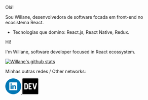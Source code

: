 Olá!

Sou Willane, desenvolvedora de software focada em front-end no ecosistema React.

- Tecnologias que domino: React.js, React Native, Redux.

Hi!

I'm Willane, software developer focused in React ecossystem.

[![Willane's github stats](https://github-readme-stats.vercel.app/api/top-langs/?username=wps13&layout=compact&langs_count=10&exclude_repo=codigos-SD,STD,cpu)](https://github.com/wps13/github-readme-stats)

Minhas outras redes / Other networks:

<a href='https://www.linkedin.com/in/willane-paiva/' title='linkedIn profile'>
  <img src='https://github.com/wps13/wps13/blob/main/linkedin-logo.png' alt='linkedIn logo' height=50  />
</a>
<a href='https://github.com/wps13/' title='DEV blog'>
  <img src='https://github.com/wps13/wps13/blob/main/dev-logo.png' alt='DEV logo' height=50 />
</a>

